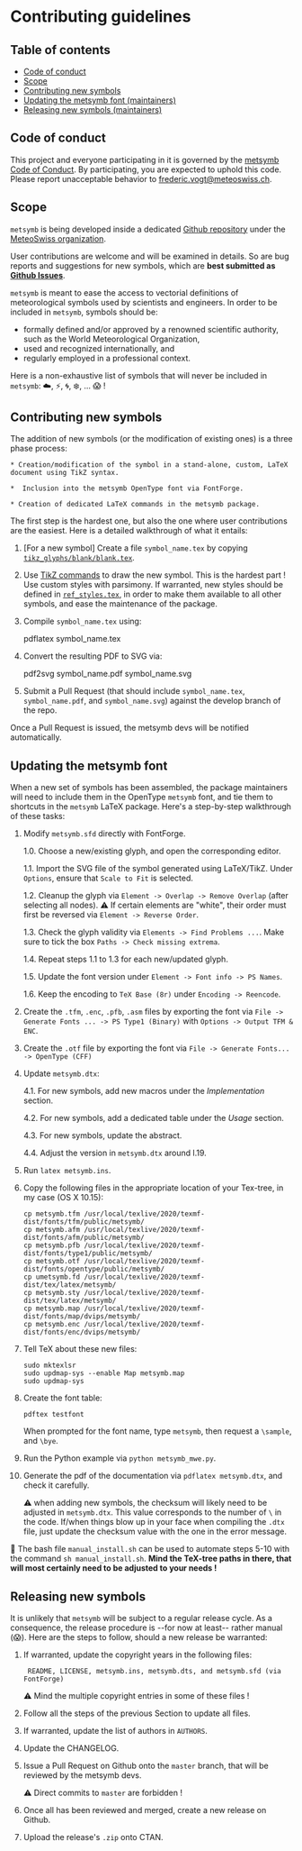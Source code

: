 # Contributing guidelines

## Table of contents

- [Code of conduct](#code-of-conduct)
- [Scope](#essential-things-to-know-about-metsymb)
- [Contributing new symbols](#contributing-new-symbols)
- [Updating the metsymb font (maintainers)](#updating-the-metsymb-font)
- [Releasing new symbols (maintainers)](#releasing-new-symbols)


## Code of conduct
This project and everyone participating in it is governed by the [metsymb Code of Conduct](CODE_OF_CONDUCT.md). By participating, you are expected to uphold this code. Please report unacceptable behavior to [frederic.vogt@meteoswiss.ch](mailto:frederic.vogt@meteoswiss.ch).


## Scope

`metsymb` is being developed inside a dedicated [Github repository](https://github.io/MeteoSwiss/metsymb) under the [MeteoSwiss organization](https://github.io/MeteoSwiss).

User contributions are welcome and will be examined in details. So are bug reports and suggestions for new symbols, which are **best submitted as [Github Issues](https://github.com/MeteoSwiss/metsymb/issues)**.

`metsymb` is meant to ease the access to vectorial definitions of meteorological symbols used by scientists and engineers. In order to be included in `metsymb`, symbols should be:
   * formally defined and/or approved by a renowned scientific authority, such as the World Meteorological Organization,
   * used and recognized internationally, and
   * regularly employed in a professional context.

Here is a non-exhaustive list of symbols that will never be included in `metsymb`: :cloud:, :zap:, :cyclone:, :snowflake:, ... :scream: !


## Contributing new symbols
The addition of new symbols (or the modification of existing ones) is a three phase process:

    * Creation/modification of the symbol in a stand-alone, custom, LaTeX document using TikZ syntax.

    *  Inclusion into the metsymb OpenType font via FontForge.

    * Creation of dedicated LaTeX commands in the metsymb package.

The first step is the hardest one, but also the one where user contributions are the easiest. Here is a detailed walkthrough of what it entails:

1. [For a new symbol] Create a file `symbol_name.tex` by copying [`tikz_glyphs/blank/blank.tex`](https://github.com/MeteoSwiss/metsymb/tree/master/tikz_glyphs/blank/blank.tex).

2. Use [TikZ commands](https://en.wikipedia.org/wiki/PGF/TikZ) to draw the new symbol. This is the hardest part ! Use custom styles with parsimony. If warranted, new styles should be defined in [`ref_styles.tex`](https://github.com/MeteoSwiss/metsymb/tree/master/tikz_glyphs/ref_styles.tex), in order to make them available to all other symbols, and ease the maintenance of the package.

3. Compile `symbol_name.tex` using:

    pdflatex symbol_name.tex

4. Convert the resulting PDF to SVG via:

    pdf2svg symbol_name.pdf symbol_name.svg

5. Submit a Pull Request (that should include `symbol_name.tex`, `symbol_name.pdf`, and `symbol_name.svg`) against the develop branch of the repo.


Once a Pull Request is issued, the metsymb devs will be notified automatically.


## Updating the metsymb font

When a new set of symbols has been assembled, the package maintainers will need to include them in the OpenType `metsymb` font, and tie them to shortcuts in the `metsymb` LaTeX package. Here's a step-by-step walkthrough of these tasks:


1. Modify `metsymb.sfd` directly with FontForge.

    1.0. Choose a new/existing glyph, and open the corresponding editor.

    1.1. Import the SVG file of the symbol generated using LaTeX/TikZ. Under `Options`, ensure that
        `Scale to Fit` is selected.

    1.2. Cleanup the glyph via `Element -> Overlap -> Remove Overlap` (after selecting all nodes).
        :warning: If certain elements are "white", their order must first be reversed via `Element -> Reverse Order`.

    1.3. Check the glyph validity via `Elements -> Find Problems ...`. Make sure to tick the box `Paths -> Check missing extrema`.

    1.4. Repeat steps 1.1 to 1.3 for each new/updated glyph.

    1.5. Update the font version under `Element -> Font info -> PS Names`.

    1.6. Keep the encoding to `TeX Base (8r)` under `Encoding -> Reencode`.

2. Create the `.tfm`, `.enc`, `.pfb`, `.asm` files by exporting the font via `File -> Generate Fonts ... -> PS Type1 (Binary)` with `Options -> Output TFM & ENC`.

3. Create the `.otf` file by exporting the font via `File -> Generate Fonts... -> OpenType (CFF)`

4. Update `metsymb.dtx`:

   4.1. For new symbols, add new macros under the *Implementation* section.

   4.2. For new symbols, add a dedicated table under the *Usage* section.

   4.3. For new symbols, update the abstract.

   4.4. Adjust the version in `metsymb.dtx` around l.19.

5. Run `latex metsymb.ins`.

6. Copy the following files in the appropriate location of your Tex-tree, in my case (OS X 10.15):
   ```
   cp metsymb.tfm /usr/local/texlive/2020/texmf-dist/fonts/tfm/public/metsymb/
   cp metsymb.afm /usr/local/texlive/2020/texmf-dist/fonts/afm/public/metsymb/
   cp metsymb.pfb /usr/local/texlive/2020/texmf-dist/fonts/type1/public/metsymb/
   cp metsymb.otf /usr/local/texlive/2020/texmf-dist/fonts/opentype/public/metsymb/
   cp umetsymb.fd /usr/local/texlive/2020/texmf-dist/tex/latex/metsymb/
   cp metsymb.sty /usr/local/texlive/2020/texmf-dist/tex/latex/metsymb/
   cp metsymb.map /usr/local/texlive/2020/texmf-dist/fonts/map/dvips/metsymb/
   cp metsymb.enc /usr/local/texlive/2020/texmf-dist/fonts/enc/dvips/metsymb/
   ```

7. Tell TeX about these new files:
    ```
    sudo mktexlsr
    sudo updmap-sys --enable Map metsymb.map
    sudo updmap-sys
    ```

8. Create the font table:
    ```
    pdftex testfont
    ```
    When prompted for the font name, type `metsymb`, then request a `\sample`, and `\bye`.

9. Run the Python example via `python metsymb_mwe.py`.

10. Generate the pdf of the documentation via `pdflatex metsymb.dtx`, and check it carefully.

    :warning: when adding new symbols, the checksum will likely need to be adjusted in `metsymb.dtx`. This value corresponds to the number of `\` in the code. If/when things blow up in your face when compiling the `.dtx` file, just update the checksum value with the one in the error message.

:wave: The bash file `manual_install.sh` can be used to automate steps 5-10 with the command `sh manual_install.sh`. **Mind the TeX-tree paths in there, that will most certainly need to be adjusted to your needs !**


## Releasing new symbols

It is unlikely that `metsymb` will be subject to a regular release cycle.
As a consequence, the release procedure is --for now at least-- rather manual (:scream:).
Here are the steps to follow, should a new release be warranted:

1. If warranted, update the copyright years in the following files:

        README, LICENSE, metsymb.ins, metsymb.dts, and metsymb.sfd (via FontForge)

   :warning: Mind the multiple copyright entries in some of these files !

2. Follow all the steps of the previous Section to update all files.

3. If warranted, update the list of authors in `AUTHORS`.

4. Update the CHANGELOG.

5. Issue a Pull Request on Github onto the `master` branch, that will be reviewed by the metsymb devs.

   :warning: Direct commits to `master` are forbidden !

6. Once all has been reviewed and merged, create a new release on Github.

7. Upload the release's `.zip` onto CTAN.
